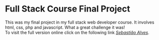 # Full Stack Course Final Project
This was my final project in my full stack web developer course. It involves html, css, php and javascript. What a great challenge it was!\
To visit the full version online click on the following link *[Sebastião Alves](http://sebastiao.great-site.net)*.
